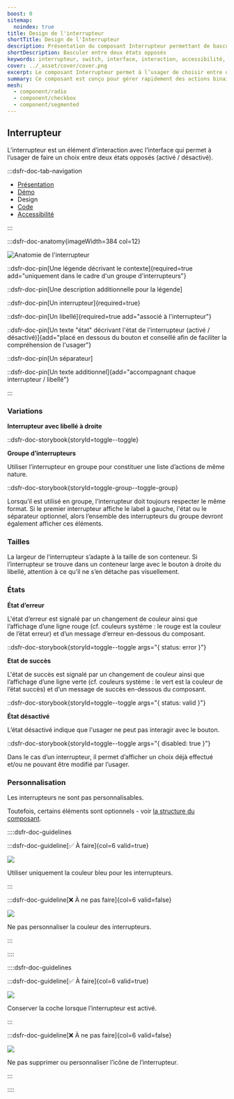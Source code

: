 ```yaml
---
boost: 0
sitemap:
  noindex: true
title: Design de l'interrupteur
shortTitle: Design de l'Interrupteur
description: Présentation du composant Interrupteur permettant de basculer entre deux états opposés sans validation supplémentaire.
shortDescription: Basculer entre deux états opposés
keywords: interrupteur, switch, interface, interaction, accessibilité, design système, DSFR, état activé, état désactivé
cover: ../_asset/cover/cover.png
excerpt: Le composant Interrupteur permet à l’usager de choisir entre deux états opposés, comme activer ou désactiver une fonctionnalité, avec effet immédiat.
summary: Ce composant est conçu pour gérer rapidement des actions binaires dans une interface, notamment pour paramétrer des fonctionnalités comme les notifications. Il permet un usage fluide grâce à un affichage clair, des libellés explicites et une structure accessible. Il peut être utilisé seul ou en groupe et s’adapte visuellement aux contraintes d’affichage sans nécessiter de validation supplémentaire.
mesh:
  - component/radio
  - component/checkbox
  - component/segmented
---
```


## Interrupteur

L’interrupteur est un élément d’interaction avec l’interface qui permet à l’usager de faire un choix entre deux états opposés (activé / désactivé).

:::dsfr-doc-tab-navigation

- [Présentation](../index.md)
- [Démo](../demo/index.md)
- Design
- [Code](../code/index.md)
- [Accessibilité](../accessibility/index.md)

:::

:::dsfr-doc-anatomy{imageWidth=384 col=12}

![Anatomie de l'interrupteur](../_asset/anatomy/anatomy-1.png)

::dsfr-doc-pin[Une légende décrivant le contexte]{required=true add="uniquement dans le cadre d'un groupe d'interrupteurs"}

::dsfr-doc-pin[Une description additionnelle pour la légende]

::dsfr-doc-pin[Un interrupteur]{required=true}

::dsfr-doc-pin[Un libellé]{required=true add="associé à l'interrupteur"}

::dsfr-doc-pin[Un texte "état" décrivant l'état de l'interrupteur (activé / désactivé)]{add="placé en dessous du bouton et conseillé afin de faciliter la compréhension de l'usager"}

::dsfr-doc-pin[Un séparateur]

::dsfr-doc-pin[Un texte additionnel]{add="accompagnant chaque interrupteur / libellé"}

:::

### Variations

**Interrupteur avec libellé à droite**

::dsfr-doc-storybook{storyId=toggle--toggle}

**Groupe d’interrupteurs**

Utiliser l’interrupteur en groupe pour constituer une liste d’actions de même nature.

::dsfr-doc-storybook{storyId=toggle-group--toggle-group}

Lorsqu’il est utilisé en groupe, l’interrupteur doit toujours respecter le même format. Si le premier interrupteur affiche le label à gauche, l'état ou le séparateur optionnel, alors l’ensemble des interrupteurs du groupe devront également afficher ces éléments.

### Tailles

La largeur de l’interrupteur s’adapte à la taille de son conteneur. Si l’interrupteur se trouve dans un conteneur large avec le bouton à droite du libellé, attention à ce qu’il ne s’en détache pas visuellement.

### États

**État d’erreur**

L'état d’erreur est signalé par un changement de couleur ainsi que l’affichage d’une ligne rouge (cf. couleurs système : le rouge est la couleur de l’état erreur) et d’un message d’erreur en-dessous du composant.

::dsfr-doc-storybook{storyId=toggle--toggle args="{ status: error }"}

**Etat de succès**

L'état de succès est signalé par un changement de couleur ainsi que l’affichage d’une ligne verte (cf. couleurs système : le vert est la couleur de l’état succès) et d’un message de succès en-dessous du composant.

::dsfr-doc-storybook{storyId=toggle--toggle args="{ status: valid }"}

**État désactivé**

L’état désactivé indique que l'usager ne peut pas interagir avec le bouton.

::dsfr-doc-storybook{storyId=toggle--toggle args="{ disabled: true }"}

Dans le cas d’un interrupteur, il permet d’afficher un choix déjà effectué et/ou ne pouvant être modifié par l’usager.

### Personnalisation

Les interrupteurs ne sont pas personnalisables.

Toutefois, certains éléments sont optionnels - voir [la structure du composant](../../../../toggle/_part/doc/index.md).

::::dsfr-doc-guidelines

:::dsfr-doc-guideline[✅ À faire]{col=6 valid=true}

![](../_asset/custom/do-1.png)

Utiliser uniquement la couleur bleu pour les interrupteurs.

:::

:::dsfr-doc-guideline[❌ À ne pas faire]{col=6 valid=false}

![](../_asset/custom/dont-1.png)

Ne pas personnaliser la couleur des interrupteurs.

:::

::::

::::dsfr-doc-guidelines

:::dsfr-doc-guideline[✅ À faire]{col=6 valid=true}

![](../_asset/custom/do-2.png)

Conserver la coche lorsque l’interrupteur est activé.

:::

:::dsfr-doc-guideline[❌ À ne pas faire]{col=6 valid=false}

![](../_asset/custom/dont-2.png)

Ne pas supprimer ou personnaliser l’icône de l’interrupteur.

:::

::::
